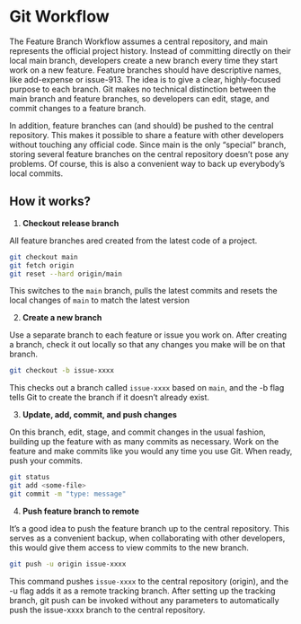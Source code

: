 # Git Workflow

The Feature Branch Workflow assumes a central repository, and main represents the official project history. Instead of committing directly on their local main branch, developers create a new branch every time they start work on a new feature. Feature branches should have descriptive names, like add-expense or issue-913. The idea is to give a clear, highly-focused purpose to each branch. Git makes no technical distinction between the main branch and feature branches, so developers can edit, stage, and commit changes to a feature branch.

In addition, feature branches can (and should) be pushed to the central repository. This makes it possible to share a feature with other developers without touching any official code. Since main is the only “special” branch, storing several feature branches on the central repository doesn’t pose any problems. Of course, this is also a convenient way to back up everybody’s local commits.

## How it works?

1. **Checkout release branch**

All feature branches ared created from the latest code of a project.

```bash
git checkout main
git fetch origin
git reset --hard origin/main
```

This switches to the `main` branch, pulls the latest commits and resets the local changes of `main` to match the latest version

2. **Create a new branch**

Use a separate branch to each feature or issue you work on. After creating a branch, check it out locally so that any changes you make will be on that branch.

```bash
git checkout -b issue-xxxx
```

This checks out a branch called `issue-xxxx` based on `main`, and the -b flag tells Git to create the branch if it doesn’t already exist.

3. **Update, add, commit, and push changes**

On this branch, edit, stage, and commit changes in the usual fashion, building up the feature with as many commits as necessary. Work on the feature and make commits like you would any time you use Git. When ready, push your commits.

```bash
git status
git add <some-file>
git commit -m "type: message"
```

4. **Push feature branch to remote**

It’s a good idea to push the feature branch up to the central repository. This serves as a convenient backup, when collaborating with other developers, this would give them access to view commits to the new branch.

```bash
git push -u origin issue-xxxx
```

This command pushes `issue-xxxx` to the central repository (origin), and the -u flag adds it as a remote tracking branch. After setting up the tracking branch, git push can be invoked without any parameters to automatically push the issue-xxxx branch to the central repository.